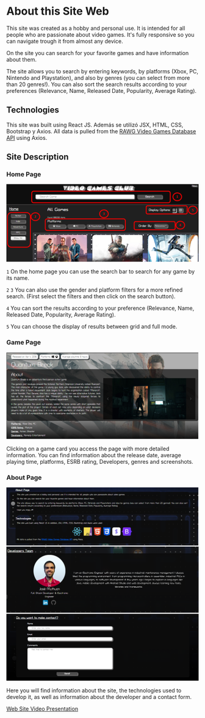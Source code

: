 # About this Site Web

This site was created as a hobby and personal use. It is intended for all people who are passionate about video games. It's fully responsive so you can navigate trough it from almost any device.

On the site you can search for your favorite games and have information about them.

The site allows you to search by entering keywords, by platforms (Xbox, PC, Nintendo and Playstation), and also by genres (you can select from more than 20 genres!). You can also sort the search results according to your preferences (Relevance, Name, Released Date, Popularity, Average Rating).

## Technologies
This site was built using React JS. Además se utilizó JSX, HTML, CSS, Bootstrap y Axios.
All data is pulled from the [RAWG Video Games Database API](https://rawg.io/apidocs) using Axios.

## Site Description

### Home Page
![Home page](public/img/readme/github_webGamesHome.png)

`1` On the home page you can use the search bar to search for any game by its name.

`2` `3` You can also use the gender and platform filters for a more refined search. (First select the filters and then click on the search button).

`4` You can sort the results according to your preference (Relevance, Name, Released Date, Popularity, Average Rating).

`5` You can choose the display of results between grid and full mode.

### Game Page
![Card Game](public/img/readme/github_webGamesCard.png)

Clicking on a game card you access the page with more detailed information.
You can find information about the release date, average playing time, platforms, ESRB rating, Developers,
genres and screenshots.

### About Page
![About page](public/img/readme/github_webGamesAbout_1.png)
![About page](public/img/readme/github_webGamesAbout_2.png)
![About page](public/img/readme/github_webGamesAbout_3.png)

Here you will find information about the site, the technologies used to develop it, as well as information about the developer and a contact form.


[Web Site Video Presentation](public/img/readme/Video%20Games%20Club%20-%20Google%20Chrome%202023-03-22%2016-43-03.mp4)